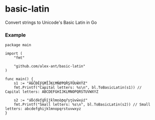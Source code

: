 # basic-latin
Convert strings to Unicode's Basic Latin in Go

### Example

```
package main

import (
	"fmt"

	"github.com/alex-ant/basic-latin"
)

func main() {
	s1 := "ÀƂĈĐÊƑĢĦĨĴĶĽMŇØƤQŘŞŦŨƲŴXŶƵ"
	fmt.Printf("Capital letters: %s\n", bl.ToBasicLatin(s1)) // Capital letters: ABCDEFGHIJKLMNOPQRSTUVWXYZ

	s2 := "áƃćđèƒġĥĩǰƙŀmņòƥqȓșţùvŵxýź"
	fmt.Printf("Small letters: %s\n", bl.ToBasicLatin(s2)) // Small letters: abcdefghijklmnopqrstuvwxyz
}
```
